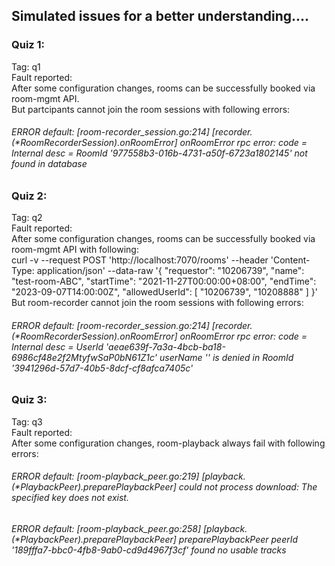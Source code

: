 ## Simulated issues for a better understanding....
### Quiz 1:
Tag: q1 <br>
Fault reported: <br>
After some configuration changes, rooms can be successfully booked via room-mgmt API. <br>
But partcipants cannot join the room sessions with following errors:
###### ERROR default: [room-recorder_session.go:214] [recorder.(*RoomRecorderSession).onRoomError] onRoomError rpc error: code = Internal desc = RoomId '977558b3-016b-4731-a50f-6723a1802145' not found in database
### Quiz 2:
Tag: q2 <br>
Fault reported: <br>
After some configuration changes, rooms can be successfully booked via room-mgmt API with following: <br>
curl -v --request POST 'http://localhost:7070/rooms' 
--header 'Content-Type: application/json' 
--data-raw '{
    "requestor": "10206739",
    "name": "test-room-ABC",
    "startTime": "2021-11-27T00:00:00+08:00",
    "endTime": "2023-09-07T14:00:00Z",
    "allowedUserId": [
        "10206739",
        "10208888"
    ]
}'  <br>
But room-recorder cannot join the room sessions with following errors:
###### ERROR default: [room-recorder_session.go:214] [recorder.(*RoomRecorderSession).onRoomError] onRoomError rpc error: code = Internal desc = UserId 'aeae639f-7a3a-4bcb-ba18-6986cf48e2f2MtyfwSaP0bN61Z1c' userName '' is denied in RoomId '3941296d-57d7-40b5-8dcf-cf8afca7405c'


### Quiz 3:
Tag: q3 <br>
Fault reported: <br>
After some configuration changes, room-playback always fail with following errors:
###### ERROR default: [room-playback_peer.go:219] [playback.(*PlaybackPeer).preparePlaybackPeer] could not process download: The specified key does not exist. 
###### ERROR default: [room-playback_peer.go:258] [playback.(*PlaybackPeer).preparePlaybackPeer] preparePlaybackPeer peerId '189fffa7-bbc0-4fb8-9ab0-cd9d4967f3cf' found no usable tracks 
